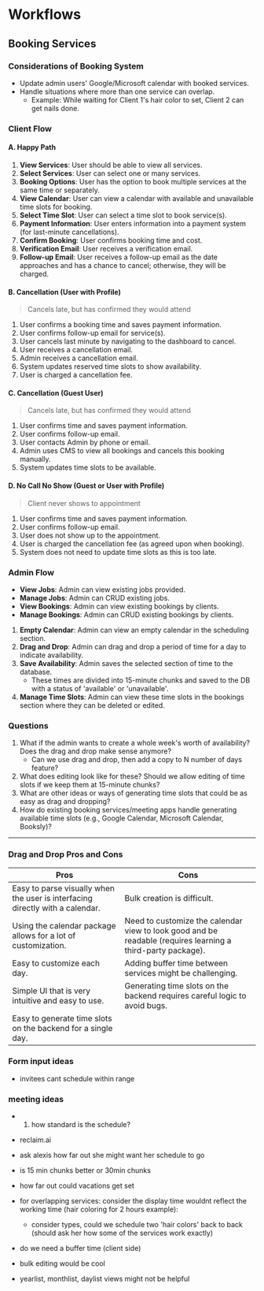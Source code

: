 # Workflows

## Booking Services

### Considerations of Booking System

- Update admin users' Google/Microsoft calendar with booked services.
- Handle situations where more than one service can overlap.
  - Example: While waiting for Client 1's hair color to set, Client 2 can get nails done.

### Client Flow

#### A. Happy Path

1. **View Services**: User should be able to view all services.
2. **Select Services**: User can select one or many services.
3. **Booking Options**: User has the option to book multiple services at the same time or separately.
4. **View Calendar**: User can view a calendar with available and unavailable time slots for booking.
5. **Select Time Slot**: User can select a time slot to book service(s).
6. **Payment Information**: User enters information into a payment system (for last-minute cancellations).
7. **Confirm Booking**: User confirms booking time and cost.
8. **Verification Email**: User receives a verification email.
9. **Follow-up Email**: User receives a follow-up email as the date approaches and has a chance to cancel; otherwise, they will be charged.

#### B. Cancellation (User with Profile)

> Cancels late, but has confirmed they would attend

1. User confirms a booking time and saves payment information.
2. User confirms follow-up email for service(s).
3. User cancels last minute by navigating to the dashboard to cancel.
4. User receives a cancellation email.
5. Admin receives a cancellation email.
6. System updates reserved time slots to show availability.
7. User is charged a cancellation fee.

#### C. Cancellation (Guest User)

> Cancels late, but has confirmed they would attend

1. User confirms time and saves payment information.
2. User confirms follow-up email.
3. User contacts Admin by phone or email.
4. Admin uses CMS to view all bookings and cancels this booking manually.
5. System updates time slots to be available.

#### D. No Call No Show (Guest or User with Profile)

> Client never shows to appointment

1. User confirms time and saves payment information.
2. User confirms follow-up email.
3. User does not show up to the appointment.
4. User is charged the cancellation fee (as agreed upon when booking).
5. System does not need to update time slots as this is too late.

### Admin Flow

- **View Jobs**: Admin can view existing jobs provided.
- **Manage Jobs**: Admin can CRUD existing jobs.
- **View Bookings**: Admin can view existing bookings by clients.
- **Manage Bookings**: Admin can CRUD existing bookings by clients.

1. **Empty Calendar**: Admin can view an empty calendar in the scheduling section.
2. **Drag and Drop**: Admin can drag and drop a period of time for a day to indicate availability.
3. **Save Availability**: Admin saves the selected section of time to the database.
   - These times are divided into 15-minute chunks and saved to the DB with a status of 'available' or 'unavailable'.
4. **Manage Time Slots**: Admin can view these time slots in the bookings section where they can be deleted or edited.

### Questions

1. What if the admin wants to create a whole week's worth of availability? Does the drag and drop make sense anymore?
   - Can we use drag and drop, then add a copy to N number of days feature?
2. What does editing look like for these? Should we allow editing of time slots if we keep them at 15-minute chunks?
3. What are other ideas or ways of generating time slots that could be as easy as drag and dropping?
4. How do existing booking services/meeting apps handle generating available time slots (e.g., Google Calendar, Microsoft Calendar, Booksly)?

---

### Drag and Drop Pros and Cons

| **Pros**                                                                      | **Cons**                                                                                                    |
| ----------------------------------------------------------------------------- | ----------------------------------------------------------------------------------------------------------- |
| Easy to parse visually when the user is interfacing directly with a calendar. | Bulk creation is difficult.                                                                                 |
| Using the calendar package allows for a lot of customization.                 | Need to customize the calendar view to look good and be readable (requires learning a third-party package). |
| Easy to customize each day.                                                   | Adding buffer time between services might be challenging.                                                   |
| Simple UI that is very intuitive and easy to use.                             | Generating time slots on the backend requires careful logic to avoid bugs.                                  |
| Easy to generate time slots on the backend for a single day.                  |                                                                                                             |

### Form input ideas

- invitees cant schedule within range

### meeting ideas

- 1. how standard is the schedule?
- reclaim.ai

- ask alexis how far out she might want her schedule to go
- is 15 min chunks better or 30min chunks
- how far out could vacations get set
- for overlapping services: consider the display time wouldnt reflect the working time (hair coloring for 2 hours example):

  - consider types, could we schedule two 'hair colors' back to back (should ask her how some of the services work exactly)

- do we need a buffer time (client side)
- bulk editing would be cool
- yearlist, monthlist, daylist views might not be helpful
